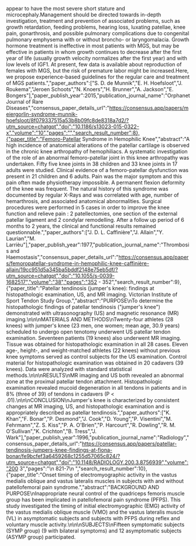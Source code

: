 appear to have the most severe short stature and microcephaly.Management should be directed towards in-depth investigation, treatment and prevention of associated problems, such as growth retardation, feeding problems, hearing loss, luxating patellae, knee pain, gonarthrosis, and possible pulmonary complications due to congenital pulmonary emphysema with or without broncho- or laryngomalacia. Growth hormone treatment is ineffective in most patients with MGS, but may be effective in patients in whom growth continues to decrease after the first year of life (usually growth velocity normalizes after the first year) and with low levels of IGF1. At present, few data is available about reproduction of females with MGS, but the risk of premature labor might be increased.Here, we propose experience-based guidelines for the regular care and treatment of MGS patients.","paper_authors":["S. D. de Munnik","E. H. Hoefsloot","J. Roukema","Jeroen Schoots","N. Knoers","H. Brunner","A. Jackson","E. Bongers"],"paper_publish_year":2015,"publication_journal_name":"Orphanet Journal of Rare Diseases","consensus_paper_details_url":"https://consensus.app/papers/meiergorlin-syndrome-munnik-hoefsloot/8f079337515a53b8b09fc8de8318a7d2/?utm_source=chatgpt","doi":"10.1186/s13023-015-0322-x","volume":"10","pages":"","search_result_number":8},{"paper_title":"Femoro-Patellar Syndrome in Hemophilic Knee","abstract":"A high incidence of anatomical alterations of the patellar cartilage is observed in the chronic knee arthropathy of hemophiliacs. A systematic investigation of the role of an abnormal femoro-patellar joint in this knee arthropathy was undertaken. Fifty five knee joints in 38 children and 33 knee joints in 17 adults were studied. Clinical evidence of a femoro-patellar dysfunction was present in 21 children and 6 adults. Pain was the major symptom and this pain often made physiotherapy impossible. A permanent flexion deformity of the knee was frequent. The natural history of this syndrome was documented by regular X-Rays and was correlated with age, number of hemarthrosis, and associated anatomical abnormalities. Surgical procedures were performed in 5 cases in order to improve the knee function and relieve pain : 2 patellectomies, one section of the external patellar ligament and 2 condylar remodelling. After a follow up period of 6 months to 2 years, the clinical and functional results remained questionnable.","paper_authors":["J. D. L. Caffinière","J. Allain","Y. Laurian","M. Larrièu"],"paper_publish_year":1977,"publication_journal_name":"Thrombosis and Haemostasis","consensus_paper_details_url":"https://consensus.app/papers/femoropatellar-syndrome-in-hemophilic-knee-caffinière-allain/19cc951d5a345ba5bddf2148e75eb5df/?utm_source=chatgpt","doi":"10.1055/s-0039-1682517","volume":"38","pages":"352 - 352","search_result_number":9},{"paper_title":"Patellar tendinosis (jumper's knee): findings at histopathologic examination, US, and MR imaging. Victorian Institute of Sport Tendon Study Group.","abstract":"PURPOSE\nTo determine the histopathologic findings of patellar tendinosis (\"jumper's knee\") demonstrated with ultrasonography (US) and magnetic resonance (MR) imaging.\n\n\nMATERIALS AND METHODS\nTwenty-four athletes (28 knees) with jumper's knee (23 men, one women; mean age, 30.9 years) scheduled to undergo open tenotomy underwent US patellar tendon examination. Seventeen patients (19 knees) also underwent MR imaging. Tissue was obtained for histopathologic examination in all 28 cases. Eleven age-, height-, and weight-matched athletes (22 knees) without previous knee symptoms served as control subjects for the US examination. Control material for histopathologic examination was obtained in 20 cadavers (39 knees). Data were analyzed with standard statistical methods.\n\n\nRESULTS\nMR imaging and US both revealed an abnormal zone at the proximal patellar tendon attachment. Histopathologic examination revealed mucoid degeneration in all tendons in patients and in 8% (three of 39) of tendons in cadavers (P < .01).\n\n\nCONCLUSION\nJumper's knee is characterized by consistent changes at MR imaging, US, and histopathologic examination and is appropriately described as patellar tendinosis.","paper_authors":["K. Khan","F. Bonar","P. Desmond","J. Cook","D. Young","P. Visentini","M. Fehrmann","Z. S. Kiss","P. A. O'Brien","P. Harcourt","R. Dowling","R. M. O'Sullivan","K. Crichton","B. Tress","J. Wark"],"paper_publish_year":1996,"publication_journal_name":"Radiology","consensus_paper_details_url":"https://consensus.app/papers/patellar-tendinosis-jumpers-knee-findings-at-fiona-bonar/fe9bcfef3a6459268c1255d57065c824/?utm_source=chatgpt","doi":"10.1148/RADIOLOGY.200.3.8756939","volume":"200 3","pages":"\n 821-7\n ","search_result_number":10},{"paper_title":"Onset timing of electromyographic activity in the vastus medialis oblique and vastus lateralis muscles in subjects with and without patellofemoral pain syndrome.","abstract":"BACKGROUND AND PURPOSE\nInappropriate neural control of the quadriceps femoris muscle group has been implicated in patellofemoral pain syndrome (PFPS). This study investigated the timing of initial electromyographic (EMG) activity of the vastus medialis oblique muscle (VMO) and the vastus lateralis muscle (VL) in asymptomatic subjects and subjects with PFPS during reflex and voluntary muscle activity.\n\n\nSUBJECTS\nFifteen symptomatic subjects (SYMP group) (9 with bilateral symptoms) and 12 asymptomatic subjects (ASYMP group) participated.